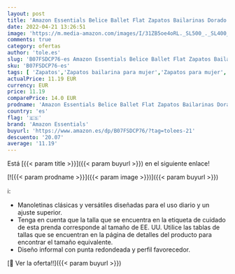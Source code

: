 ```yaml
---
layout: post
title: 'Amazon Essentials Belice Ballet Flat Zapatos Bailarinas Dorado  41 EU'
date: 2022-04-21 13:26:51
image: 'https://m.media-amazon.com/images/I/31ZB5oe4oRL._SL500_._SL400_.jpg'
comments: true
category: ofertas
author: 'tole.es'
slug: 'B07FSDCP76-es Amazon Essentials Belice Ballet Flat Zapatos Bailarinas...'
sku: 'B07FSDCP76-es'
tags: [ 'Zapatos','Zapatos bailarina para mujer','Zapatos para mujer','Zapatos planos de mujer','Zapatos y complementos','amazon essentials','zapatos','🇪🇸', ]
actualPrice: 11.19 EUR
currency: EUR
price: 11.19
comparePrice: 14.0 EUR
prodname: 'Amazon Essentials Belice Ballet Flat Zapatos Bailarinas Dorado  41 EU'
country: 'es'
flag: '🇪🇸'
brand: 'Amazon Essentials'
buyurl: 'https://www.amazon.es/dp/B07FSDCP76/?tag=tolees-21'
descuento: '20.07'
average: '11.19'
---
```


Está [{{< param title >}}]({{< param buyurl >}}) en el siguiente enlace!

[![{{< param prodname >}}]({{< param image >}})]({{< param buyurl >}})

ℹ️:

- Manoletinas clásicas y versátiles diseñadas para el uso diario y un ajuste superior.
- Tenga en cuenta que la talla que se encuentra en la etiqueta de cuidado de esta prenda corresponde al tamaño de EE. UU. Utilice las tablas de tallas que se encuentran en la página de detalles del producto para encontrar el tamaño equivalente.
- Diseño informal con punta redondeada y perfil favorecedor.

[🛒 Ver la oferta!!]({{< param buyurl >}})
